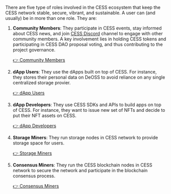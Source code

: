 There are five type of roles involved in the CESS ecosystem that keep the CESS network stable, secure, vibrant, and sustainable. A user can (and usually) be in more than one role. They are:

1. **Community Members**: They participate in CESS events, stay informed about CESS news, and join [CESS Discord](https://discord.gg/cess) channel to engage with other community members. A key involvement lies in holding CESS tokens and participating in CESS DAO proposal voting, and thus contributing to the project governance.

   [👉 Community Members](community/README.md)

2. **dApp Users**: They use the dApps built on top of CESS. For instance, they stores their personal data on DeOSS to avoid reliance on any single centralized storage provier.

   [👉 dApp Users](user/README.md)

3. **dApp Developers**: They use CESS SDKs and APIs to build apps on top of CESS. For instance, they want to issue new set of NFTs and decide to put their NFT assets on CESS.

   [👉 dApp Developers](developer/README.md)

4. **Storage Miners**: They run storage nodes in CESS network to provide storage space for users.

   [👉 Storage Miners](storage-miner/README.md)

5. **Consensus Miners**: They run the CESS blockchain nodes in CESS network to secure the network and participate in the blockchain consensus process.

   [👉 Consensus Miners](consensus-miner/README.md)
